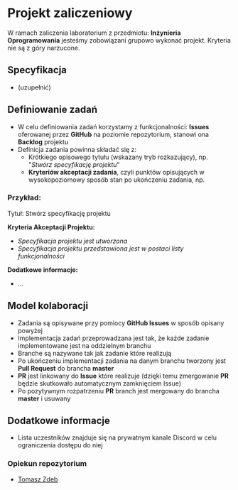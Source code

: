 # Projekt zaliczeniowy

W ramach zaliczenia laboratorium z przedmiotu: **Inżynieria Oprogramowania** jesteśmy zobowiązani grupowo wykonać projekt. Kryteria nie są z góry narzucone.

## Specyfikacja

* (uzupełnić)

## Definiowanie zadań

* W celu definiowania zadań korzystamy z funkcjonalności: **Issues** oferowanej przez **GitHub** na poziomie repozytorium, stanowi ona **Backlog** projektu
* Definicja zadania powinna składać się z:
  * Krótkiego opisowego tytułu (wskazany tryb rozkazujący), np. "*Stwórz specyfikację projektu*"
  * **Kryteriów akceptacji zadania**, czyli punktów opisujących w wysokopoziomowy sposób stan po ukończeniu zadania, np.
   
### Przykład:

Tytuł: Stwórz specyfikację projektu

**Kryteria Akceptacji Projektu:**
* *Specyfikacja projektu jest utworzona*
* *Specyfikacja projektu przedstawiona jest w postaci listy funkcjonalności*

**Dodatkowe informacje:**
* ...

## Model kolaboracji

* Zadania są opisywane przy pomiocy **GitHub Issues** w sposób opisany powyżej
* Implementacja zadań przeprowadzana jest tak, że każde zadanie implementowane jest na oddzielnym branchu
* Branche są nazywane tak jak zadanie które realizują
* Po ukończeniu implementacji zadania na danym branchu tworzony jest **Pull Request** do brancha **master**
* **PR** jest linkowany do **Issue** które realizuje (dzięki temu zmergowanie **PR** będzie skutkowało automatycznym zamknięciem Issue)
* Po pozytywnym rozpatrzeniu **PR** branch jest mergowany do brancha **master** i usuwany

## Dodatkowe informacje

* Lista uczestników znajduje się na prywatnym kanale Discord w celu ograniczenia dostępu do niej

### Opiekun repozytorium

* [Tomasz Zdeb](https://github.com/Tomasz-Zdeb)
